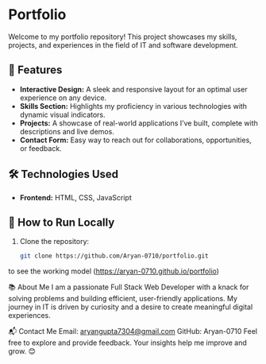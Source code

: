 # Portfolio  

Welcome to my portfolio repository! This project showcases my skills, projects, and experiences in the field of IT and software development.  

## 🌟 Features  
- **Interactive Design:** A sleek and responsive layout for an optimal user experience on any device.  
- **Skills Section:** Highlights my proficiency in various technologies with dynamic visual indicators.  
- **Projects:** A showcase of real-world applications I’ve built, complete with descriptions and live demos.  
- **Contact Form:** Easy way to reach out for collaborations, opportunities, or feedback.  

## 🛠️ Technologies Used  
- **Frontend:** HTML, CSS, JavaScript 

## 🚀 How to Run Locally  
1. Clone the repository:  
   ```bash
   git clone https://github.com/Aryan-0710/portfolio.git  
to see the working model (https://aryan-0710.github.io/portfolio)

📚 About Me
I am a passionate Full Stack Web Developer with a knack for solving problems and building efficient, user-friendly applications. My journey in IT is driven by curiosity and a desire to create meaningful digital experiences.


📬 Contact Me
Email: aryangupta7304@gmail.com
GitHub: Aryan-0710
Feel free to explore and provide feedback. Your insights help me improve and grow. 😊

